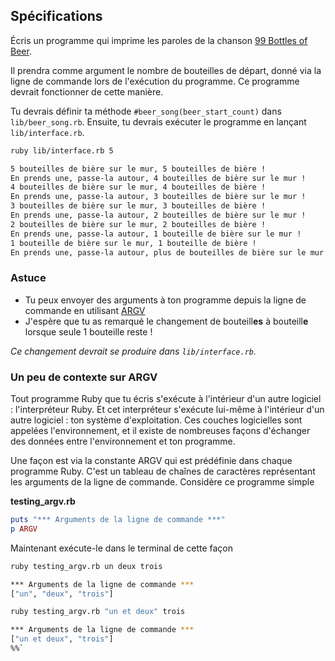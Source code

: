 ## Spécifications

Écris un programme qui imprime les paroles de la chanson [99 Bottles of Beer](https://lyricsplayground.com/alpha/songs/numbers/99bottlesofbeeronthewall.html).

Il prendra comme argument le nombre de bouteilles de départ, donné via la ligne de commande lors de l'exécution du programme. Ce programme devrait fonctionner de cette manière.

Tu devrais définir ta méthode `#beer_song(beer_start_count)` dans `lib/beer_song.rb`. Ensuite, tu devrais exécuter le programme en lançant `lib/interface.rb`.

```bash
ruby lib/interface.rb 5

5 bouteilles de bière sur le mur, 5 bouteilles de bière !
En prends une, passe-la autour, 4 bouteilles de bière sur le mur !
4 bouteilles de bière sur le mur, 4 bouteilles de bière !
En prends une, passe-la autour, 3 bouteilles de bière sur le mur !
3 bouteilles de bière sur le mur, 3 bouteilles de bière !
En prends une, passe-la autour, 2 bouteilles de bière sur le mur !
2 bouteilles de bière sur le mur, 2 bouteilles de bière !
En prends une, passe-la autour, 1 bouteille de bière sur le mur !
1 bouteille de bière sur le mur, 1 bouteille de bière !
En prends une, passe-la autour, plus de bouteilles de bière sur le mur !
```

### Astuce

* Tu peux envoyer des arguments à ton programme depuis la ligne de commande en utilisant [ARGV](http://ruby.about.com/od/rubyfeatures/a/argv.htm)
* J'espère que tu as remarqué le changement de bouteill<strong>es</strong> à bouteill<strong>e</strong> lorsque seule 1 bouteille reste !

_Ce changement devrait se produire dans `lib/interface.rb`._

### Un peu de contexte sur ARGV

Tout programme Ruby que tu écris s'exécute à l'intérieur d'un autre logiciel : l'interpréteur Ruby. Et cet interpréteur s'exécute lui-même à l'intérieur d'un autre logiciel : ton système d'exploitation. Ces couches logicielles sont appelées l'environnement, et il existe de nombreuses façons d'échanger des données entre l'environnement et ton programme.

Une façon est via la constante ARGV qui est prédéfinie dans chaque programme Ruby. C'est un tableau de chaînes de caractères représentant les arguments de la ligne de commande. Considère ce programme simple

**testing_argv.rb**

```ruby
puts "*** Arguments de la ligne de commande ***"
p ARGV
```

Maintenant exécute-le dans le terminal de cette façon

```bash
ruby testing_argv.rb un deux trois

*** Arguments de la ligne de commande ***
["un", "deux", "trois"]
```

```bash
ruby testing_argv.rb "un et deux" trois

*** Arguments de la ligne de commande ***
["un et deux", "trois"]
%%`
